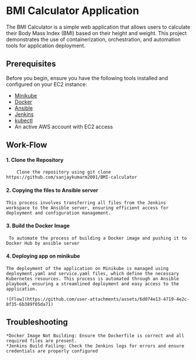 
# BMI Calculator Application 

The BMI Calculator is a simple web application that allows users to calculate their Body Mass Index (BMI) based on their height and weight. This project demonstrates the use of containerization, orchestration, and automation tools for application deployment.

## Prerequisites
Before you begin, ensure you have the following tools installed and configured on your EC2 instance:

- [Minikube](https://minikube.sigs.k8s.io/docs/start/)
- [Docker](https://docs.docker.com/get-docker/)
- [Ansible](https://www.ansible.com/)
- [Jenkins](https://www.jenkins.io/doc/book/installing/)
- [kubectl](https://kubernetes.io/docs/tasks/tools/install-kubectl/)
- An active AWS account with EC2 access

##  Work-Flow

#### 1. Clone the Repository

        Clone the repository using git clone https://github.com/sanjaykumarm2001/BMI-calculator

#### 2. Copying the files to Ansible server 

    This process involves transferring all files from the Jenkins workspace to the Ansible server, ensuring efficient access for deployment and configuration management.

#### 3. Build the Docker Image
     To automate the process of building a Docker image and pushing it to Docker Hub by ansible server  

#### 4. Deploying app on minikube
    The deployment of the application on Minikube is managed using deployment.yaml and service.yaml files, which define the necessary Kubernetes resources. This process is automated through an Ansible playbook, ensuring a streamlined deployment and easy access to the application.

    ![Flow](https://github.com/user-attachments/assets/6d074e13-4719-4e2c-8f35-6b389f05da71)


## Troubleshooting
    *Docker Image Not Building: Ensure the Dockerfile is correct and all required files are present.
    *Jenkins Build Failing: Check the Jenkins logs for errors and ensure credentials are properly configured